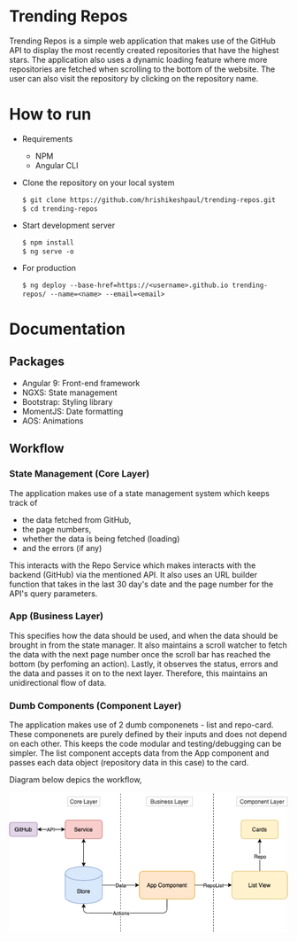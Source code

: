 # Trending Repos

Trending Repos is a simple web application that makes use of the GitHub
API to display the most recently created repositories that have the 
highest stars. The application also uses a dynamic loading feature where
more repositories are fetched when scrolling to the bottom of the website.
The user can also visit the repository by clicking on the repository name.

# How to run

- Requirements
  - NPM
  - Angular CLI

- Clone the repository on your local system
   ```shell
   $ git clone https://github.com/hrishikeshpaul/trending-repos.git
   $ cd trending-repos
   ```

- Start development server
   ```shell
   $ npm install
   $ ng serve -o 
   ```

- For production
  ```shell
  $ ng deploy --base-href=https://<username>.github.io trending-repos/ --name=<name> --email=<email>
  ```

# Documentation

## Packages
- Angular 9: Front-end framework
- NGXS: State management
- Bootstrap: Styling library
- MomentJS: Date formatting
- AOS: Animations

## Workflow

### State Management (Core Layer)

The application makes use of a state management system which keeps track of 
  - the data fetched from GitHub, 
  - the page numbers, 
  - whether the data is being fetched (loading)
  - and the errors (if any)

This interacts with the Repo Service which makes interacts with the backend (GitHub) via the mentioned API. It also uses an URL builder function that takes in the last 30 day's date and the page number for the API's query parameters.

### App (Business Layer)

This specifies how the data should be used, and when the data
should be brought in from the state manager. It also maintains a scroll watcher to fetch the data with the next page number once the scroll bar has reached the bottom (by perfoming an action). Lastly, it observes the status, errors and the data and passes it on to the next layer. Therefore, this maintains an unidirectional flow of data.

### Dumb Components (Component Layer)

The application makes use of 2 dumb componenets - list and repo-card. These componenets are purely defined by their inputs and does not depend on each other. This keeps the code modular and testing/debugging can be simpler. The list component accepts data from the App component and passes each data object (repository data in this case) to the card. 

Diagram below depics the workflow,


![TR Workflow](src/assets/tr-workflow.png)


